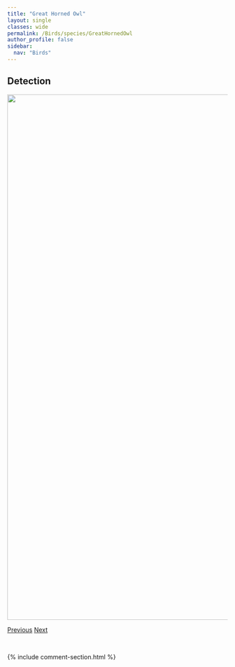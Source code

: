 ```yaml
---
title: "Great Horned Owl"
layout: single
classes: wide
permalink: /Birds/species/GreatHornedOwl
author_profile: false
sidebar:
  nav: "Birds"
---
```


<h2>Detection</h2>

<a href="https://drive.google.com/uc?export=view&id=1XNsGdQ9OJR-HJvX7vlzYp22Ku_B-hizo">
<img src="https://drive.google.com/uc?export=view&id=1XNsGdQ9OJR-HJvX7vlzYp22Ku_B-hizo" height = "1200" width = "800">
</a>


<a href="/DevelopmentWebsite/Birds/species/GreatGrayOwl" class="pagination--pager" title="Strix nebulosa">Previous</a> <a href="/DevelopmentWebsite/Birds/species/GrayJay" class="pagination--pager" title="Perisoreus canadensis">Next</a>

<p>&nbsp;</p>

{% include comment-section.html %}
